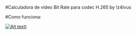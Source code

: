 #Calculadora de video Bit Rate para codec H.265 by !z4lvus

#Como funciona:

[![Alt text]([http://i3.ytimg.com/vi/XiKHIEtQfdE/hqdefault.jpg]))](https://www.youtube.com/watch?v=XiKHIEtQfdE)

